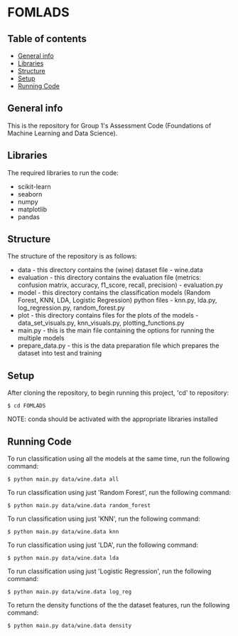 # FOMLADS

## Table of contents
* [General info](#general-info)
* [Libraries](#libraries)
* [Structure](#structure)
* [Setup](#setup)
* [Running Code](#running-code)

## General info
This is the repository for Group 1's Assessment Code (Foundations of Machine Learning and Data Science).
	
## Libraries
The required libraries to run the code:
* scikit-learn
* seaborn
* numpy
* matplotlib
* pandas

## Structure
The structure of the repository is as follows:
* data - this directory contains the (wine) dataset file - wine.data
* evaluation - this directory contains the evaluation file (metrics: confusion matrix, accuracy, f1_score, recall, precision) - evaluation.py 
* model - this directory contains the classification models (Random Forest, KNN, LDA, Logistic Regression) python files  - knn.py, lda.py, log_regression.py, random_forest.py
* plot - this directory contains files for the plots of the models - data_set_visuals.py, knn_visuals.py, plotting_functions.py
* main.py - this is the main file containing the options for running the multiple models
* prepare_data.py - this is the data preparation file which prepares the dataset into test and training

## Setup
After cloning the repository, to begin running this project, 'cd' to repository:

```
$ cd FOMLADS
```
NOTE: conda should be activated with the appropriate libraries installed

## Running Code

To run classification using all the models at the same time, run the following command:
```
$ python main.py data/wine.data all
```

To run classification using just 'Random Forest', run the following command:
```
$ python main.py data/wine.data random_forest
```

To run classification using just 'KNN', run the following command:
```
$ python main.py data/wine.data knn
```

To run classification using just 'LDA', run the following command:
```
$ python main.py data/wine.data lda
```

To run classification using just 'Logistic Regression', run the following command:
```
$ python main.py data/wine.data log_reg
```

To return the density functions of the the dataset features, run the following command:
```
$ python main.py data/wine.data density
```


